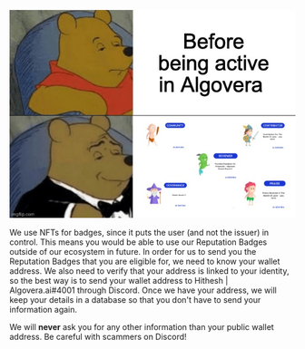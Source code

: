 ![](./assets/pooh_algo.jpeg)

We use NFTs for badges, since it puts the user (and not the issuer) in control. This means you would be able to use our Reputation Badges outside of our ecosystem in future. In order for us to send you the Reputation Badges that you are eligible for, we need to know your wallet address. We also need to verify that your address is linked to your identity, so the best way is to send your wallet address to Hithesh | Algovera.ai#4001 through Discord. Once we have your address, we will keep your details in a database so that you don't have to send your information again.

We will **never** ask you for any other information than your public wallet address. Be careful with scammers on Discord!